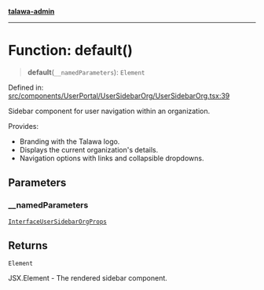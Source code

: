 [**talawa-admin**](../../../../../README.md)

***

# Function: default()

> **default**(`__namedParameters`): `Element`

Defined in: [src/components/UserPortal/UserSidebarOrg/UserSidebarOrg.tsx:39](https://github.com/MayankJha014/talawa-admin/blob/0dd35cc200a4ed7562fa81ab87ec9b2a6facd18b/src/components/UserPortal/UserSidebarOrg/UserSidebarOrg.tsx#L39)

Sidebar component for user navigation within an organization.

Provides:
- Branding with the Talawa logo.
- Displays the current organization's details.
- Navigation options with links and collapsible dropdowns.

## Parameters

### \_\_namedParameters

[`InterfaceUserSidebarOrgProps`](../interfaces/InterfaceUserSidebarOrgProps.md)

## Returns

`Element`

JSX.Element - The rendered sidebar component.
